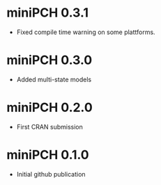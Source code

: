 # miniPCH 0.3.1

* Fixed compile time warning on some plattforms.

# miniPCH 0.3.0

* Added multi-state models

# miniPCH 0.2.0

* First CRAN submission

# miniPCH 0.1.0

* Initial github publication
